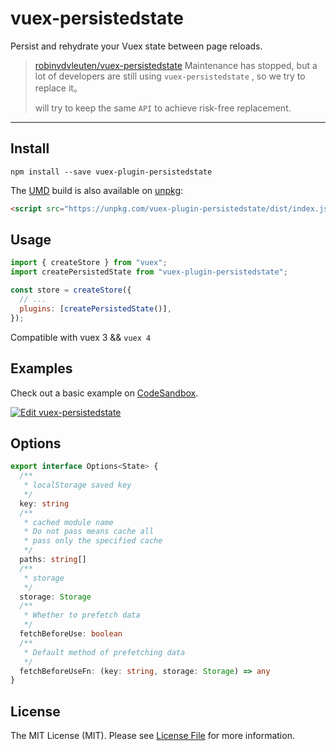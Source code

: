 # vuex-persistedstate
Persist and rehydrate your Vuex state between page reloads.



> [robinvdvleuten/vuex-persistedstate](https://github.com/robinvdvleuten/vuex-persistedstate) Maintenance has stopped, but a lot of developers are still using `vuex-persistedstate` , so we try to replace it。
>
> will try to keep the same `API` to achieve risk-free replacement.



----



## Install

```shell
npm install --save vuex-plugin-persistedstate
```

The [UMD](https://github.com/umdjs/umd) build is also available on [unpkg](https://unpkg.com/):

```html
<script src="https://unpkg.com/vuex-plugin-persistedstate/dist/index.js"></script>
```



## Usage

```js
import { createStore } from "vuex";
import createPersistedState from "vuex-plugin-persistedstate";

const store = createStore({
  // ...
  plugins: [createPersistedState()],
});
```

Compatible with vuex 3 && `vuex 4`

## Examples

Check out a basic example on [CodeSandbox](https://codesandbox.io).

[![Edit vuex-persistedstate](https://codesandbox.io/static/img/play-codesandbox.svg)](https://codesandbox.io/s/vuex-plugin-persistedstate-o948p7?file=/src/App.vue)





## Options

```ts
export interface Options<State> {
  /**
   * localStorage saved key
   */
  key: string
  /**
   * cached module name
   * Do not pass means cache all
   * pass only the specified cache
   */
  paths: string[]
  /**
   * storage
   */
  storage: Storage
  /**
   * Whether to prefetch data
   */
  fetchBeforeUse: boolean
  /**
   * Default method of prefetching data
   */
  fetchBeforeUseFn: (key: string, storage: Storage) => any
}
```



## License

The MIT License (MIT). Please see [License File](https://github.com/lgd8981289/vuex-persistedstate/blob/main/LICENSE) for more information.
